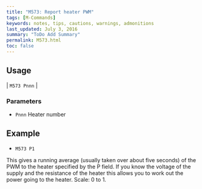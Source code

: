 ```yaml
---
title: "M573: Report heater PWM" 
tags: [M-Commands]
keywords: notes, tips, cautions, warnings, admonitions
last_updated: July 3, 2016
summary: "ToDo Add Summary"
permalink: M573.html
toc: false
---
```



## Usage ##

| `M573 Pnnn` |

### Parameters ###

+ `Pnnn` Heater number

## Example ##

+ `M573 P1`

This gives a running average (usually taken over about five seconds) of the PWM to the heater specified by the P field. If you know the voltage of the supply and the resistance of the heater this allows you to work out the power going to the heater. Scale: 0 to 1.
